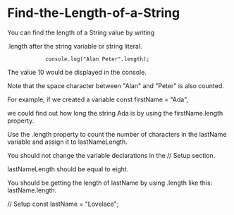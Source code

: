 # Find-the-Length-of-a-String

You can find the length of a String value by writing 

.length after the string variable or string literal.

                console.log("Alan Peter".length);
                
The value 10 would be displayed in the console.

Note that the space character between "Alan" and "Peter" is also counted.

For example, if we created a variable const firstName = "Ada", 

we could find out how long the string Ada is by using the firstName.length property.

Use the .length property to count the number of characters in the lastName variable and assign it to lastNameLength.

You should not change the variable declarations in the // Setup section.

lastNameLength should be equal to eight.

You should be getting the length of lastName by using .length like this: lastName.length.

// Setup
const lastName = "Lovelace";
